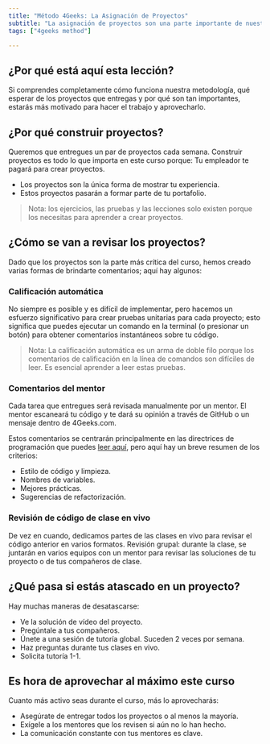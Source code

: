 ```yaml
---
title: "Método 4Geeks: La Asignación de Proyectos"
subtitle: "La asignación de proyectos son una parte importante de nuestro método de aprendizaje, estas lecciones te mostrarán qué esperar y por qué es tan importante."
tags: ["4geeks method"]

---
```


## ¿Por qué está aquí esta lección?
Si comprendes completamente cómo funciona nuestra metodología, qué esperar de los proyectos que entregas y por qué son tan importantes, estarás más motivado para hacer el trabajo y aprovecharlo. 

## ¿Por qué construir proyectos?
Queremos que entregues un par de proyectos cada semana. Construir proyectos es todo lo que importa en este curso porque:
Tu empleador te pagará para crear proyectos.

- Los proyectos son la única forma de mostrar tu experiencia.
- Estos proyectos pasarán a formar parte de tu portafolio.

> Nota: los ejercicios, las pruebas y las lecciones solo existen porque los necesitas para aprender a crear proyectos.

## ¿Cómo se van a revisar los proyectos?
Dado que los proyectos son la parte más crítica del curso, hemos creado varias formas de brindarte comentarios; aquí hay algunos:

### Calificación automática
No siempre es posible y es difícil de implementar, pero hacemos un esfuerzo significativo para crear pruebas unitarias para cada proyecto; esto significa que puedes ejecutar un comando en la terminal (o presionar un botón) para obtener comentarios instantáneos sobre tu código.

> Nota: La calificación automática es un arma de doble filo porque los comentarios de calificación en la línea de comandos son difíciles de leer. Es esencial aprender a leer estas pruebas.

### Comentarios del mentor
Cada tarea que entregues será revisada manualmente por un mentor. El mentor escaneará tu código y te dará su opinión a través de GitHub o un mensaje dentro de 4Geeks.com.

Estos comentarios se centrarán principalmente en las directrices de programación que puedes [leer aquí](https://4geeks.com/es/lesson/estandares-y-lineamientos-de-codigo), pero aquí hay un breve resumen de los criterios:

- Estilo de código y limpieza.
- Nombres de variables.
- Mejores prácticas.
- Sugerencias de refactorización.

### Revisión de código de clase en vivo
De vez en cuando, dedicamos partes de las clases en vivo para revisar el código anterior en varios formatos.
Revisión grupal: durante la clase, se juntarán en varios equipos con un mentor para revisar las soluciones de tu proyecto o de tus compañeros de clase.

## ¿Qué pasa si estás atascado en un proyecto?
Hay muchas maneras de desatascarse:

- Ve la solución de vídeo del proyecto.
- Pregúntale a tus compañeros.
- Únete a una sesión de tutoría global. Suceden 2 veces por semana.
- Haz preguntas durante tus clases en vivo.
- Solicita tutoría 1-1.

## Es hora de aprovechar al máximo este curso
Cuanto más activo seas durante el curso, más lo aprovecharás:

- Asegúrate de entregar todos los proyectos o al menos la mayoría.
- Exígele a los mentores que los revisen si aún no lo han hecho.
- La comunicación constante con tus mentores es clave.

